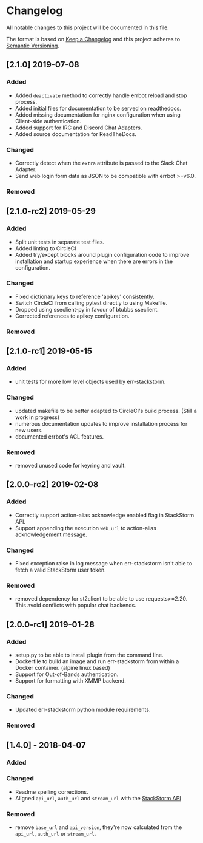 # Changelog
All notable changes to this project will be documented in this file.

The format is based on [Keep a Changelog](http://keepachangelog.com/en/1.0.0/)
and this project adheres to [Semantic Versioning](http://semver.org/spec/v2.0.0.html).

## [2.1.0] 2019-07-08
### Added
  - Added `deactivate` method to correctly handle errbot reload and stop process.
  - Added initial files for documentation to be served on readthedocs.
  - Added missing documentation for nginx configuration when using Client-side authentication.
  - Added support for IRC and Discord Chat Adapters.
  - Added source documentation for ReadTheDocs.

### Changed
  - Correctly detect when the `extra` attribute is passed to the Slack Chat Adapter.
  - Send web login form data as JSON to be compatible with errbot >=v6.0.

### Removed

## [2.1.0-rc2] 2019-05-29
### Added
  - Split unit tests in separate test files.
  - Added linting to CircleCI
  - Added try/except blocks around plugin configuration code to improve installation and startup
    experience when there are errors in the configuration.

### Changed
  - Fixed dictionary keys to reference 'apikey' consistently.
  - Switch CircleCI from calling pytest directly to using Makefile.
  - Dropped using sseclient-py in favour of btubbs sseclient.
  - Corrected references to apikey configuration.

### Removed

## [2.1.0-rc1] 2019-05-15
### Added
  - unit tests for more low level objects used by err-stackstorm.

### Changed
  - updated makefile to be better adapted to CircleCI's build process.  (Still a work in progress)
  - numerous documentation updates to improve installation process for new users.
  - documented errbot's ACL features.

### Removed
  - removed unused code for keyring and vault.

## [2.0.0-rc2] 2019-02-08
### Added
  - Correctly support action-alias acknowledge enabled flag in StackStorm API.
  - Support appending the execution `web_url` to action-alias acknowledgement message.

### Changed
  - Fixed exception raise in log message when err-stackstorm isn't able to fetch a valid StackStorm user token.

### Removed
  - removed dependency for st2client to be able to use requests>=2.20.  This avoid conflicts with popular chat backends.

## [2.0.0-rc1] 2019-01-28
### Added
 - setup.py to be able to install plugin from the command line.
 - Dockerfile to build an image and run err-stackstorm from within a Docker container. (alpine linux based)
 - Support for Out-of-Bands authentication.
 - Support for formatting with XMMP backend.

### Changed
 - Updated err-stackstorm python module requirements.

### Removed

## [1.4.0] - 2018-04-07
### Added


### Changed
 - Readme spelling corrections.
 - Aligned `api_url`, `auth_url` and `stream_url` with the [StackStorm API](https://api.stackstorm.com/)


### Removed
 - remove `base_url` and `api_version`, they're now calculated from the `api_url`, `auth_url` or `stream_url`.
